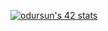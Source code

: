 [![odursun's 42 stats](https://badge42.vercel.app/api/v2/cl37ks9tk005009l2msvsqd1m/stats?cursusId=9&coalitionId=piscine)](https://github.com/JaeSeoKim/badge42)
